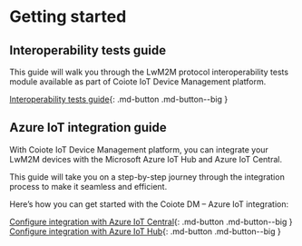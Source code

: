 # Getting started

## Interoperability tests guide

This guide will walk you through the LwM2M protocol interoperability tests module available as part of Coiote IoT Device Management platform.

[Interoperability tests guide](Interoperability_tests_guide/Overview.md){: .md-button .md-button--big }

## Azure IoT integration guide

With Coiote IoT Device Management platform, you can integrate your LwM2M devices with the Microsoft Azure IoT Hub and Azure IoT Central.

This guide will take you on a step-by-step journey through the integration process to make it seamless and efficient.

Here’s how you can get started with the Coiote DM – Azure IoT integration:

[Configure integration with Azure IoT Central](Azure_IoT_Integration_Guide/Azure_IoT_Central_integration/Configuring_Azure_IoT_Central_integration_extension.md){: .md-button .md-button--big } [Configure integration with Azure IoT Hub](Azure_IoT_Integration_Guide/Azure_IoT_Hub_integration/Configuring_Azure_IoT_Hub_integration_extension.md){: .md-button .md-button--big }
